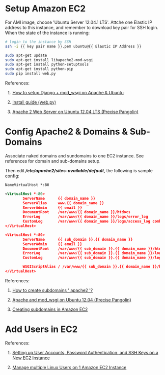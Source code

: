 # Setup Amazon EC2

For AMI image, choose 'Ubuntu Server 12.04.1 LTS'. Attche one Elastic IP address to this instance, and remember to download key pair for SSH login. When the state of the instance is running:

```bash
# login to the instance by SSH
ssh -i {{ key pair name }}.pem ubuntu@{{ Elastic IP Address }}

sudo apt-get update
sudo apt-get install libapache2-mod-wsgi
sudo apt-get install python-setuptools
sudo apt-get install python-pip
sudo pip install web.py
```

References:

1. <a href="http://www.theroadtosiliconvalley.com/technology/setup-django-modwsgi-apache-ubuntu/">How to setup Django + mod_wsgi on Apache & Ubuntu</a>

2. <a href="http://webpy.org/install">Install guide (web.py)</a>

3. <a href="http://library.linode.com/web-servers/apache/installation/ubuntu-12.04-precise-pangolin">Apache 2 Web Server on Ubuntu 12.04 LTS (Precise Pangolin)</a>

# Config Apache2 & Domains & Sub-Domains

Associate naked domains and sundomains to one EC2 instance. See references for domain and sub-domains setup.

Then edit <em><strong>/etc/apache2/sites-available/default</strong></em>, the following is sample config:
```xml
NameVirtualHost *:80

<VirtualHost *:80>
        ServerName      {{ domain_name }}
        ServerAlias     www.{{ domain_name }}
        ServerAdmin     {{ email }}
        DocumentRoot    /var/www/{{ domain_name }}/htdocs
        ErrorLog        /var/www/{{ domain_name }}/logs/error_log
        CustomLog       /var/www/{{ domain_name }}/logs/access_log combined
</VirtualHost>

<VirtualHost *:80>
        ServerName      {{ sub_domain }}.{{ domain_name }}
        ServerAdmin     {{ email }}
        DocumentRoot    /var/www/{{ sub_domain }}.{{ domain_name }}/htdocs
        ErrorLog        /var/www/{{ sub_domain }}.{{ domain_name }}/logs/error_log
        CustomLog       /var/www/{{ sub_domain }}.{{ domain_name }}/logs/access_log combined

        WSGIScriptAlias / /var/www/{{ sub_domain }}.{{ domain_name }}/htdocs/code.py
</VirtualHost>
```

References:

1. <a href="http://serverfault.com/questions/155624/how-to-create-subdomains-apache2">How to create subdomains ' apache2 '?</a>

2. <a href="http://library.linode.com/web-servers/apache/mod-wsgi/ubuntu-12.04-precise-pangolin">Apache and mod_wsgi on Ubuntu 12.04 (Precise Pangolin)</a>

3. <a href="http://stackoverflow.com/questions/4203580/creating-subdomains-in-amazon-ec2">Creating subdomains in Amazon EC2</a>

# Add Users in EC2

References:

1. <a href="http://thekeesh.com/2011/05/setting-up-user-accounts-password-authentication-and-ssh-keys-on-a-new-ec2-instance/">Setting up User Accounts, Password Authentication, and SSH Keys on a New EC2 Instance</a>

2. <a href="http://utkarshsengar.com/2011/01/manage-multiple-accounts-on-1-amazon-ec2-instance/">Manage multiple Linux Users on 1 Amazon EC2 Instance</a>

